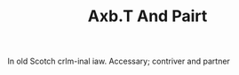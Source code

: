 ---
title: Axb.T And Pairt
letter: A
permalink: "/definitions/axbt-and-pairt.html"
body: In old Scotch crlm-inal iaw. Accessary; contriver and partner
published_at: '2018-07-07'
source: Black's Law Dictionary
layout: post
---